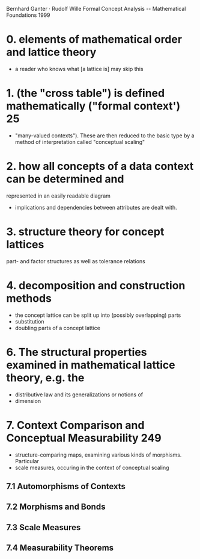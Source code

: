 Bernhard Ganter · Rudolf Wille
Formal Concept Analysis -- Mathematical Foundations
1999

# 0. elements of mathematical order and lattice theory 

* a reader who knows what [a lattice is] may skip this

# 1. (the "cross table") is defined mathematically ("formal context') 25

* "many-valued contexts").  These are then reduced to the basic type by a
  method of interpretation called "conceptual scaling"

# 2. how all concepts of a data context can be determined and 
represented in an easily readable diagram
* implications and dependencies between attributes are dealt with.

# 3. structure theory for concept lattices

part- and factor structures as well as tolerance relations

# 4. decomposition and construction methods

* the concept lattice can be split up into (possibly overlapping) parts
* substitution
* doubling parts of a concept lattice

# 6. The structural properties examined in mathematical lattice theory, e.g. the 

* distributive law and its generalizations or notions of
* dimension

# 7. Context Comparison and Conceptual Measurability 249

* structure-comparing maps, examining various kinds of morphisms. Particular
* scale measures, occuring in the context of conceptual scaling 

## 7.1 Automorphisms of Contexts
## 7.2 Morphisms and Bonds
## 7.3 Scale Measures
## 7.4 Measurability Theorems
